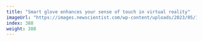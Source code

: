 ```yaml
---
title: "Smart glove enhances your sense of touch in virtual reality"
imageUrl: "https://images.newscientist.com/wp-content/uploads/2023/05/10110620/SEI_153779674.jpg?width=788"
index: 388
weight: 388
---
```

